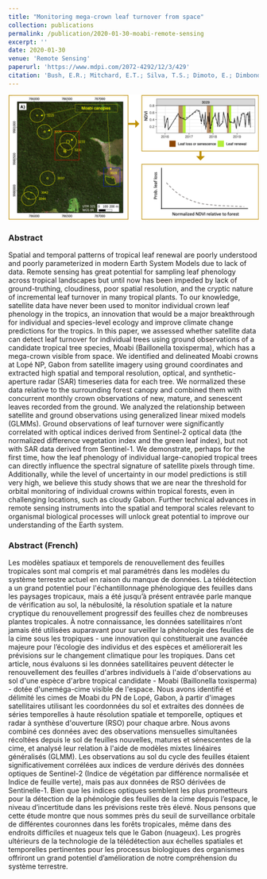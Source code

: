 ```yaml
---
title: "Monitoring mega-crown leaf turnover from space"
collection: publications
permalink: /publication/2020-01-30-moabi-remote-sensing
excerpt: ''
date: 2020-01-30
venue: 'Remote Sensing'
paperurl: 'https://www.mdpi.com/2072-4292/12/3/429'
citation: 'Bush, E.R.; Mitchard, E.T.; Silva, T.S.; Dimoto, E.; Dimbonda, P.; Makaga, L.; Abernethy, K. (2020) Monitoring Mega-Crown Leaf Turnover from Space. Remote Sens. 12, 429'
---
```


![alt text](/images/GraphicalAbstract.png "Graphical Abstract")

### Abstract
Spatial and temporal patterns of tropical leaf renewal are poorly understood and poorly parameterized in modern Earth System Models due to lack of data. Remote sensing has great potential for sampling leaf phenology across tropical landscapes but until now has been impeded by lack of ground-truthing, cloudiness, poor spatial resolution, and the cryptic nature of incremental leaf turnover in many tropical plants. To our knowledge, satellite data have never been used to monitor individual crown leaf phenology in the tropics, an innovation that would be a major breakthrough for individual and species-level ecology and improve climate change predictions for the tropics. In this paper, we assessed whether satellite data can detect leaf turnover for individual trees using ground observations of a candidate tropical tree species, Moabi (Baillonella toxisperma), which has a mega-crown visible from space. We identified and delineated Moabi crowns at Lopé NP, Gabon from satellite imagery using ground coordinates and extracted high spatial and temporal resolution, optical, and synthetic-aperture radar (SAR) timeseries data for each tree. We normalized these data relative to the surrounding forest canopy and combined them with concurrent monthly crown observations of new, mature, and senescent leaves recorded from the ground. We analyzed the relationship between satellite and ground observations using generalized linear mixed models (GLMMs). Ground observations of leaf turnover were significantly correlated with optical indices derived from Sentinel-2 optical data (the normalized difference vegetation index and the green leaf index), but not with SAR data derived from Sentinel-1. We demonstrate, perhaps for the first time, how the leaf phenology of individual large-canopied tropical trees can directly influence the spectral signature of satellite pixels through time. Additionally, while the level of uncertainty in our model predictions is still very high, we believe this study shows that we are near the threshold for orbital monitoring of individual crowns within tropical forests, even in challenging locations, such as cloudy Gabon. Further technical advances in remote sensing instruments into the spatial and temporal scales relevant to organismal biological processes will unlock great potential to improve our understanding of the Earth system.


### Abstract (French)
Les modèles spatiaux et temporels de renouvellement des feuilles tropicales sont mal compris et mal paramétrés dans les modèles du système terrestre actuel en raison du manque de données. La télédétection a un grand potentiel pour l'échantillonnage phénologique des feuilles dans les paysages tropicaux, mais a été jusqu’à présent entravée parle manque de vérification au sol, la nébulosité, la résolution spatiale et la nature cryptique du renouvellement progressif des feuilles chez de nombreuses plantes tropicales. À notre connaissance, les données satellitaires n’ont jamais été utilisées auparavant pour surveiller la phénologie des feuilles de la cime sous les tropiques - une innovation qui constituerait une avancée majeure pour l’écologie des individus et des espèces et améliorerait les prévisions sur le changement climatique pour les tropiques. Dans cet article, nous évaluons si les données satellitaires peuvent détecter le renouvellement des feuilles d'arbres individuels à l'aide d'observations au sol d'une espèce d'arbre tropical candidate - Moabi (Baillonella toxisperma) - dotée d'uneméga-cime visible de l'espace. Nous avons identifié et délimité les cimes de Moabi du PN de Lopé, Gabon, à partir d'images satellitaires utilisant les coordonnées du sol et extraites des données de séries temporelles à haute résolution spatiale et temporelle, optiques et radar à synthèse d'ouverture (RSO) pour chaque arbre. Nous avons combiné ces données avec des observations mensuelles simultanées récoltées depuis le sol de feuilles nouvelles, matures et sénescentes de la cime, et analysé leur relation à l'aide de modèles mixtes linéaires généralisés (GLMM). Les observations au sol du cycle des feuilles étaient significativement corrélées aux indices de verdure dérivés des données optiques de Sentinel-2 (Indice de végétation par différence normalisée et Indice de feuille verte), mais pas aux données de RSO dérivées de Sentinelle-1. Bien que les indices optiques semblent les plus prometteurs pour la détection de la phénologie des feuilles de la cime depuis l’espace, le niveau d’incertitude dans les prévisions reste très élevé. Nous pensons que cette étude montre que nous sommes près du seuil de surveillance orbitale de différentes couronnes dans les forêts tropicales, même dans des endroits difficiles et nuageux tels que le Gabon (nuageux). Les progrès ultérieurs de la technologie de la télédétection aux échelles spatiales et temporelles pertinentes pour les processus biologiques des organismes offriront un grand potentiel d’amélioration de notre compréhension du système terrestre.
